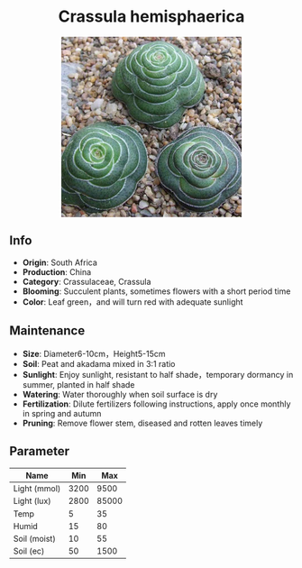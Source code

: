 <h1 align='center'>Crassula hemisphaerica</h1>
<p align="center">
    <img 
        align='center'
        width='320'
        src="../images/crassula hemisphaerica.png" 
        alt='Crassula hemisphaerica' />
</p>

## Info

 - **Origin**: South Africa
 - **Production**: China
 - **Category**: Crassulaceae, Crassula
 - **Blooming**: Succulent plants, sometimes flowers with a short period time
 - **Color**: Leaf green，and will turn red with adequate sunlight

## Maintenance

 - **Size**: Diameter6-10cm，Height5-15cm
 - **Soil**: Peat and akadama mixed in 3:1 ratio
 - **Sunlight**: Enjoy sunlight, resistant to half shade，temporary dormancy in summer, planted in half shade
 - **Watering**: Water thoroughly when soil surface is dry
 - **Fertilization**: Dilute fertilizers following instructions, apply once monthly in spring and autumn
 - **Pruning**: Remove flower stem, diseased and rotten leaves timely

## Parameter

| Name         | Min  | Max   |
|--------------|------|-------|
| Light (mmol) | 3200 | 9500  |
| Light (lux)  | 2800 | 85000 |
| Temp         | 5    | 35    |
| Humid        | 15   | 80    |
| Soil (moist) | 10   | 55    |
| Soil (ec)    | 50  | 1500  |